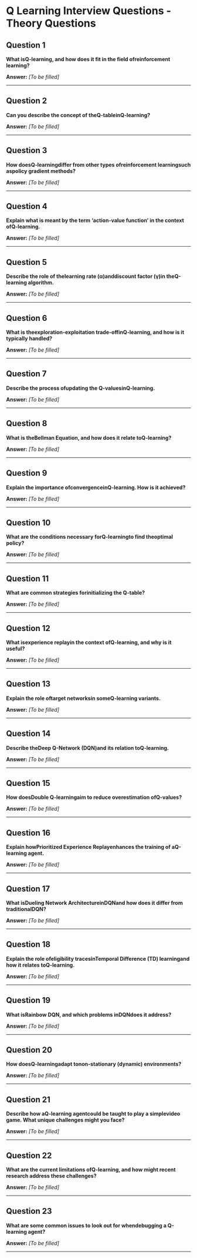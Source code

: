 # Q Learning Interview Questions - Theory Questions

## Question 1

**What isQ-learning, and how does it fit in the field ofreinforcement learning?**

**Answer:** _[To be filled]_

---

## Question 2

**Can you describe the concept of theQ-tableinQ-learning?**

**Answer:** _[To be filled]_

---

## Question 3

**How doesQ-learningdiffer from other types ofreinforcement learningsuch aspolicy gradient methods?**

**Answer:** _[To be filled]_

---

## Question 4

**Explain what is meant by the term ‘action-value function’ in the context ofQ-learning.**

**Answer:** _[To be filled]_

---

## Question 5

**Describe the role of thelearning rate (α)anddiscount factor (γ)in theQ-learning algorithm.**

**Answer:** _[To be filled]_

---

## Question 6

**What is theexploration-exploitation trade-offinQ-learning, and how is it typically handled?**

**Answer:** _[To be filled]_

---

## Question 7

**Describe the process ofupdating the Q-valuesinQ-learning.**

**Answer:** _[To be filled]_

---

## Question 8

**What is theBellman Equation, and how does it relate toQ-learning?**

**Answer:** _[To be filled]_

---

## Question 9

**Explain the importance ofconvergenceinQ-learning. How is it achieved?**

**Answer:** _[To be filled]_

---

## Question 10

**What are the conditions necessary forQ-learningto find theoptimal policy?**

**Answer:** _[To be filled]_

---

## Question 11

**What are common strategies forinitializing the Q-table?**

**Answer:** _[To be filled]_

---

## Question 12

**What isexperience replayin the context ofQ-learning, and why is it useful?**

**Answer:** _[To be filled]_

---

## Question 13

**Explain the role oftarget networksin someQ-learning variants.**

**Answer:** _[To be filled]_

---

## Question 14

**Describe theDeep Q-Network (DQN)and its relation toQ-learning.**

**Answer:** _[To be filled]_

---

## Question 15

**How doesDouble Q-learningaim to reduce overestimation ofQ-values?**

**Answer:** _[To be filled]_

---

## Question 16

**Explain howPrioritized Experience Replayenhances the training of aQ-learning agent.**

**Answer:** _[To be filled]_

---

## Question 17

**What isDueling Network ArchitectureinDQNand how does it differ from traditionalDQN?**

**Answer:** _[To be filled]_

---

## Question 18

**Explain the role ofeligibility tracesinTemporal Difference (TD) learningand how it relates toQ-learning.**

**Answer:** _[To be filled]_

---

## Question 19

**What isRainbow DQN, and which problems inDQNdoes it address?**

**Answer:** _[To be filled]_

---

## Question 20

**How doesQ-learningadapt tonon-stationary (dynamic) environments?**

**Answer:** _[To be filled]_

---

## Question 21

**Describe how aQ-learning agentcould be taught to play a simplevideo game. What unique challenges might you face?**

**Answer:** _[To be filled]_

---

## Question 22

**What are the current limitations ofQ-learning, and how might recent research address these challenges?**

**Answer:** _[To be filled]_

---

## Question 23

**What are some common issues to look out for whendebugging a Q-learning agent?**

**Answer:** _[To be filled]_

---

